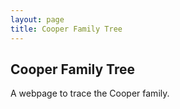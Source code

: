 ```yaml
---
layout: page
title: Cooper Family Tree
---
```

## Cooper Family Tree

A webpage to trace the Cooper family.
